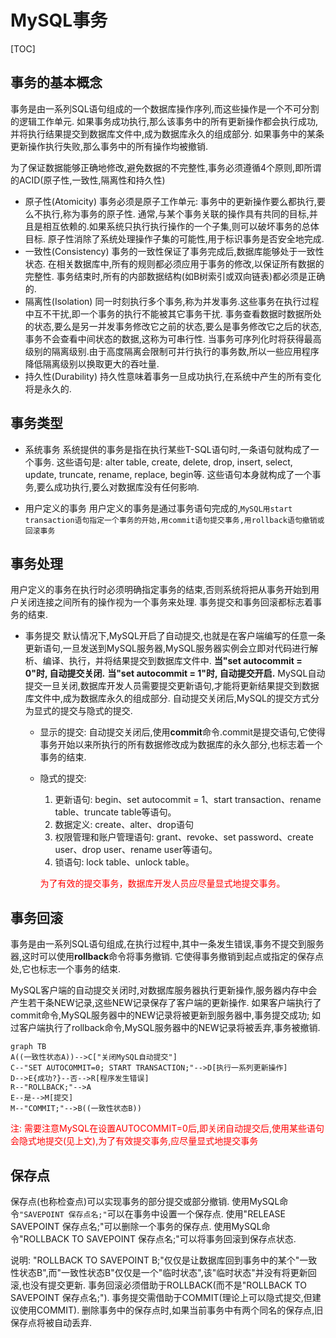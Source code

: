 <!-- 那努努力吧 哈哈哈哈哈哈哈哈哈哈哈哈哈哈 -->
# MySQL事务

[TOC]

## 事务的基本概念

事务是由一系列SQL语句组成的一个数据库操作序列,而这些操作是一个不可分割的逻辑工作单元.
如果事务成功执行,那么该事务中的所有更新操作都会执行成功,并将执行结果提交到数据库文件中,成为数据库永久的组成部分.
如果事务中的某条更新操作执行失败,那么事务中的所有操作均被撤销.

为了保证数据能够正确地修改,避免数据的不完整性,事务必须遵循4个原则,即所谓的ACID(原子性,一致性,隔离性和持久性)

- 原子性(Atomicity)
  事务必须是原子工作单元: 事务中的更新操作要么都执行,要么不执行,称为事务的原子性.
  通常,与某个事务关联的操作具有共同的目标,并且是相互依赖的.如果系统只执行执行操作的一个子集,则可以破坏事务的总体目标.
  原子性消除了系统处理操作子集的可能性,用于标识事务是否安全地完成.
- 一致性(Consistency)
  事务的一致性保证了事务完成后,数据库能够处于一致性状态.
  在相关数据库中,所有的规则都必须应用于事务的修改,以保证所有数据的完整性.
  事务结束时,所有的内部数据结构(如B树索引或双向链表)都必须是正确的.
- 隔离性(Isolation)
  同一时刻执行多个事务,称为并发事务.这些事务在执行过程中互不干扰,即一个事务的执行不能被其它事务干扰.
  事务查看数据时数据所处的状态,要么是另一并发事务修改它之前的状态,要么是事务修改它之后的状态,事务不会查看中间状态的数据,这称为可串行性.
  当事务可序列化时将获得最高级别的隔离级别.由于高度隔离会限制可并行执行的事务数,所以一些应用程序降低隔离级别以换取更大的吞吐量.
- 持久性(Durability)
  持久性意味着事务一旦成功执行,在系统中产生的所有变化将是永久的.

## 事务类型

- 系统事务
  系统提供的事务是指在执行某些T-SQL语句时,一条语句就构成了一个事务.
  这些语句是:
  alter table, create, delete, drop, insert, select, update, truncate, rename, replace, begin等.
  这些语句本身就构成了一个事务,要么成功执行,要么对数据库没有任何影响.

- 用户定义的事务
  用户定义的事务是通过事务语句完成的,`MySQL用start transaction语句指定一个事务的开始,用commit语句提交事务,用rollback语句撤销或回滚事务`

## 事务处理

用户定义的事务在执行时必须明确指定事务的结束,否则系统将把从事务开始到用户关闭连接之间所有的操作视为一个事务来处理. 事务提交和事务回滚都标志着事务的结束.

- 事务提交
  默认情况下,MySQL开启了自动提交,也就是在客户端编写的任意一条更新语句,一旦发送到MySQL服务器,MySQL服务器实例会立即对代码进行解析、编译、执行，并将结果提交到数据库文件中.
  **当"set autocommit = 0"时, 自动提交关闭.**
  **当"set autocommit = 1"时, 自动提交开启.**
  MySQL自动提交一旦关闭,数据库开发人员需要提交更新语句,才能将更新结果提交到数据库文件中,成为数据库永久的组成部分.
  自动提交关闭后,MySQL的提交方式分为显式的提交与隐式的提交.
  - 显示的提交:
    自动提交关闭后,使用**commit**命令.commit是提交语句,它使得事务开始以来所执行的所有数据修改成为数据库的永久部分,也标志着一个事务的结束.
  - 隐式的提交:
    1. 更新语句: begin、set autocommit = 1、start transaction、rename table、truncate table等语句。
    2. 数据定义: create、alter、drop语句
    3. 权限管理和账户管理语句: grant、revoke、set password、create user、drop user、rename user等语句。
    4. 锁语句: lock table、unlock table。

    <font color=red>为了有效的提交事务，数据库开发人员应尽量显式地提交事务。</font>

## 事务回滚

事务是由一系列SQL语句组成,在执行过程中,其中一条发生错误,事务不提交到服务器,这时可以使用**rollback**命令将事务撤销.
它使得事务撤销到起点或指定的保存点处,它也标志一个事务的结束.

MySQL客户端的自动提交关闭时,对数据库服务器执行更新操作,服务器内存中会产生若干条NEW记录,这些NEW记录保存了客户端的更新操作.
如果客户端执行了commit命令,MySQL服务器中的NEW记录将被更新到服务器中,事务提交成功;
如过客户端执行了rollback命令,MySQL服务器中的NEW记录将被丢弃,事务被撤销.

```mermaid
graph TB
A((一致性状态A))-->C["关闭MySQL自动提交"]
C--"SET AUTOCOMMIT=0; START TRANSACTION;"-->D[执行一系列更新操作]
D-->E{成功?}--否-->R[程序发生错误]
R--"ROLLBACK;"-->A
E--是-->M[提交]
M--"COMMIT;"-->B((一致性状态B))
```

<font color=red>注: 需要注意MySQL在设置AUTOCOMMIT=0后,即关闭自动提交后,使用某些语句会隐式地提交(见上文),为了有效提交事务,应尽量显式地提交事务</font>

## 保存点

保存点(也称检查点)可以实现事务的部分提交或部分撤销.
使用MySQL命令`"SAVEPOINT 保存点名;"`可以在事务中设置一个保存点.
使用"RELEASE SAVEPOINT 保存点名;"可以删除一个事务的保存点.
使用MySQL命令"ROLLBACK TO SAVEPOINT 保存点名;"可以将事务回滚到保存点状态.

说明:
    "ROLLBACK TO SAVEPOINT B;"仅仅是让数据库回到事务中的某个"一致性状态B",而"一致性状态B"仅仅是一个"临时状态",该"临时状态"并没有将更新回滚,也没有提交更新.
    事务回滚必须借助于ROLLBACK(而不是"ROLLBACK TO SAVEPOINT 保存点名;").
    事务提交需借助于COMMIT(理论上可以隐式提交,但建议使用COMMIT).
    删除事务中的保存点时,如果当前事务中有两个同名的保存点,旧保存点将被自动丢弃.
